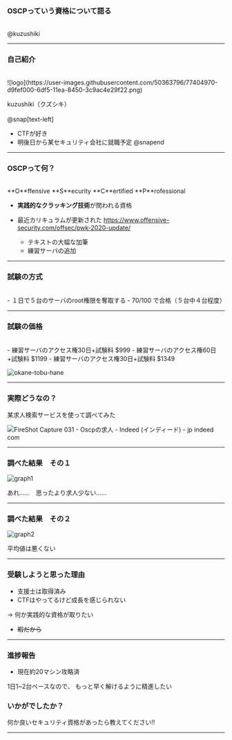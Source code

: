 ### OSCPっていう資格について語る
<br />
@kuzushiki

---

### 自己紹介
<br />
![logo](https://user-images.githubusercontent.com/50363796/77404970-d9fef000-6df5-11ea-8450-3c9ac4e29f22.png)

kuzushiki（クズシキ）
<br /><br />
@snap[text-left]
- CTFが好き
- 明後日から某セキュリティ会社に就職予定
@snapend

---

### OSCPって何？
<br />
**O**ffensive **S**ecurity **C**ertified **P**rofessional

- **実践的なクラッキング技術**が問われる資格

- 最近カリキュラムが更新された
https://www.offensive-security.com/offsec/pwk-2020-update/

  - テキストの大幅な加筆
  - 練習サーバの追加

---

### 試験の方式
<br />
- １日で５台のサーバのroot権限を奪取する
- 70/100 で合格（５台中４台程度）

---

### 試験の価格
<br />
- 練習サーバのアクセス権30日+試験料 $999
- 練習サーバのアクセス権60日+試験料 $1199
- 練習サーバのアクセス権30日+試験料 $1349

![okane-tobu-hane](https://user-images.githubusercontent.com/50363796/77404535-37df0800-6df5-11ea-9aba-0fd07d02df33.png)

---

### 実際どうなの？

某求人検索サービスを使って調べてみた

![FireShot Capture 031 - Oscpの求人 - Indeed (インディード) - jp indeed com](https://user-images.githubusercontent.com/50363796/77404576-4cbb9b80-6df5-11ea-8bf0-1ceb2385fc5d.png)

---

### 調べた結果　その１

![graph1](https://user-images.githubusercontent.com/50363796/77404622-5b09b780-6df5-11ea-9bc5-5a6f9247e9db.PNG)

あれ……　思ったより求人少ない……

---

### 調べた結果　その２

![graph2](https://user-images.githubusercontent.com/50363796/77404755-8d1b1980-6df5-11ea-9c56-5128277b3184.PNG)

平均値は悪くない

---

### 受験しようと思った理由

- 支援士は取得済み
- CTFはやってるけど成長を感じられない

-> 何か実践的な資格が取りたい

- ~~暇だから~~

---

### 進捗報告

- 現在約20マシン攻略済

1日1~2台ペースなので、
もっと早く解けるように精進したい

### いかがでしたか？

何か良いセキュリティ資格があったら教えてください!!

---
